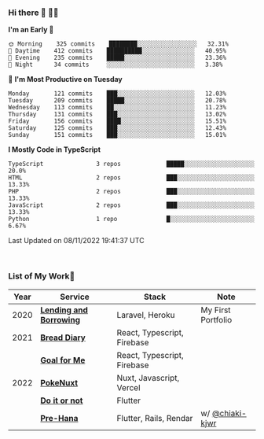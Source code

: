 ### Hi there 👋 🧑‍💻



<!--START_SECTION:waka-->
**I'm an Early 🐤** 

```text
🌞 Morning    325 commits    ████████░░░░░░░░░░░░░░░░░   32.31% 
🌆 Daytime    412 commits    ██████████░░░░░░░░░░░░░░░   40.95% 
🌃 Evening    235 commits    █████░░░░░░░░░░░░░░░░░░░░   23.36% 
🌙 Night      34 commits     ░░░░░░░░░░░░░░░░░░░░░░░░░   3.38%

```
📅 **I'm Most Productive on Tuesday** 

```text
Monday       121 commits    ███░░░░░░░░░░░░░░░░░░░░░░   12.03% 
Tuesday      209 commits    █████░░░░░░░░░░░░░░░░░░░░   20.78% 
Wednesday    113 commits    ██░░░░░░░░░░░░░░░░░░░░░░░   11.23% 
Thursday     131 commits    ███░░░░░░░░░░░░░░░░░░░░░░   13.02% 
Friday       156 commits    ████░░░░░░░░░░░░░░░░░░░░░   15.51% 
Saturday     125 commits    ███░░░░░░░░░░░░░░░░░░░░░░   12.43% 
Sunday       151 commits    ███░░░░░░░░░░░░░░░░░░░░░░   15.01%

```


**I Mostly Code in TypeScript** 

```text
TypeScript               3 repos             █████░░░░░░░░░░░░░░░░░░░░   20.0% 
HTML                     2 repos             ███░░░░░░░░░░░░░░░░░░░░░░   13.33% 
PHP                      2 repos             ███░░░░░░░░░░░░░░░░░░░░░░   13.33% 
JavaScript               2 repos             ███░░░░░░░░░░░░░░░░░░░░░░   13.33% 
Python                   1 repo              █░░░░░░░░░░░░░░░░░░░░░░░░   6.67%

```



 Last Updated on 08/11/2022 19:41:37 UTC
<!--END_SECTION:waka-->


<br />

### List of My Work🚀

| Year | Service | Stack | Note |
|--|--|--|--|
| 2020 | [**Lending and Borrowing**](https://lending-and-borrowing.herokuapp.com/) | Laravel, Heroku | My First Portfolio |
| 2021 | [**Bread Diary**](https://bread-diary-web.web.app/) | React, Typescript, Firebase | |
|  | [**Goal for Me**](https://goal-for-me.web.app/) | React, Typescript, Firebase | |
| 2022 | [**PokeNuxt**](https://pokenuxt.vercel.app/) | Nuxt, Javascript, Vercel | |
|  | [**Do it or not**](https://apps.apple.com/jp/app/do-it-or-not/id1613818865) | Flutter | |
|  | [**Pre-Hana**](https://apps.apple.com/us/app/%E3%83%97%E3%83%AA%E8%8A%B1-%E7%B5%90%E5%A9%9A%E5%BC%8F%E6%BA%96%E5%82%99%E3%81%AB%E7%89%B9%E5%8C%96%E3%81%97%E3%81%9Ftodo%E7%AE%A1%E7%90%86%E3%82%A2%E3%83%97%E3%83%AA/id1639773221) | Flutter, Rails, Rendar | w/ [@chiaki-kjwr](https://github.com/chiaki-kjwr) |